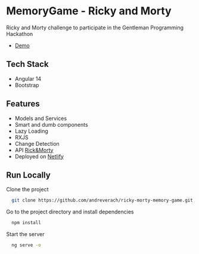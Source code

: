 
# MemoryGame - Ricky and Morty

Ricky and Morty challenge to participate in the Gentleman Programming Hackathon
- [Demo](https://)

## Tech Stack

- Angular 14
- Bootstrap

## Features

- Models and Services
- Smart and dumb components
- Lazy Loading
- RXJS
- Change Detection
- API [Rick&Morty](https://rickandmortyapi.com/)
- Deployed on [Netlify](https://www.netlify.com/)

## Run Locally

Clone the project

```bash
  git clone https://github.com/andreverach/ricky-morty-memory-game.git
```

Go to the project directory and install dependencies

```bash
  npm install
```

Start the server

```bash
  ng serve -o
```

